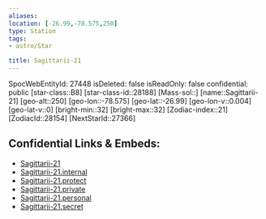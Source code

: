 ```yaml
---
aliases: 
location: [-26.99,-78.575,250]
type: Station
tags:
- astro/Star

title: Sagittarii-21
---
```

SpocWebEntityId: 27448
isDeleted: false
isReadOnly: false
confidential: public
[star-class::B8]
[star-class-id::28188]
[Mass-sol::]
[name::Sagittarii-21]
[geo-alt::250]
[geo-lon::-78.575]
[geo-lat::-26.99]
[geo-lon-v::0.004]
[geo-lat-v::0]
[bright-min::32]
[bright-max::32]
[Zodiac-index::21]
[ZodiacId::28154]
[NextStarId::27366]



## Confidential Links & Embeds: 
- [Sagittarii-21](../../../_public/astro/Star/Sagittarii-21.md) 
- [Sagittarii-21.internal](../../../_internal/astro/Star/Sagittarii-21.internal.md) 
- [Sagittarii-21.protect](../../../_protect/astro/Star/Sagittarii-21.protect.md) 
- [Sagittarii-21.private](../../../_private/astro/Star/Sagittarii-21.private.md) 
- [Sagittarii-21.personal](../../../_personal/astro/Star/Sagittarii-21.personal.md) 
- [Sagittarii-21.secret](../../../_secret/astro/Star/Sagittarii-21.secret.md) 
